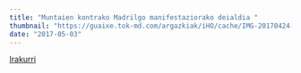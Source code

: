 ```yaml
---
title: "Muntaien kontrako Madrilgo manifestaziorako deialdia "
thumbnail: "https://guaixe.tok-md.com/argazkiak/iHO/cache/IMG-20170424-WA0002_content.jpg"
date: "2017-05-03"
---
```

[Irakurri](https://guaixe.eus/altsasu/1493793446972-muntaien-kontrako-madrilgo-manifestaziorako-deialdia)
